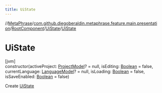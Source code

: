 ```yaml
---
title: UiState
---
```

//[MetaPhrase](../../../../index.html)/[com.github.diegoberaldin.metaphrase.feature.main.presentation](../../index.html)/[RootComponent](../index.html)/[UiState](index.html)/[UiState](-ui-state.html)



# UiState



[jvm]\
constructor(activeProject: [ProjectModel](../../../com.github.diegoberaldin.metaphrase.domain.project.data/-project-model/index.html)? = null, isEditing: [Boolean](https://kotlinlang.org/api/latest/jvm/stdlib/kotlin/-boolean/index.html) = false, currentLanguage: [LanguageModel](../../../com.github.diegoberaldin.metaphrase.domain.language.data/-language-model/index.html)? = null, isLoading: [Boolean](https://kotlinlang.org/api/latest/jvm/stdlib/kotlin/-boolean/index.html) = false, isSaveEnabled: [Boolean](https://kotlinlang.org/api/latest/jvm/stdlib/kotlin/-boolean/index.html) = false)



Create [UiState](index.html)




